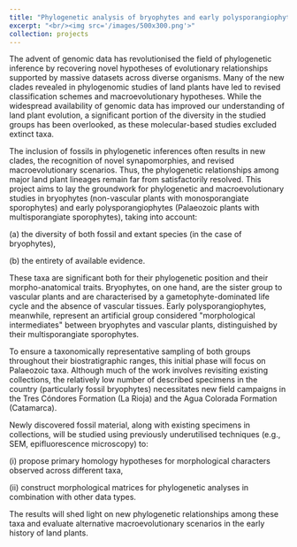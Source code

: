 ```yaml
---
title: "Phylogenetic analysis of bryophytes and early polysporangiophytes under a total-evidence approach. I – Clarifying the phylogenetic and systematic affinities of enigmatic Palaeozoic taxa of Argentina"
excerpt: "<br/><img src='/images/500x300.png'>"
collection: projects
---
```


The advent of genomic data has revolutionised the field of phylogenetic inference by recovering novel hypotheses of evolutionary relationships supported by massive datasets across diverse organisms. Many of the new clades revealed in phylogenomic studies of land plants have led to revised classification schemes and macroevolutionary hypotheses. While the widespread availability of genomic data has improved our understanding of land plant evolution, a significant portion of the diversity in the studied groups has been overlooked, as these molecular-based studies excluded extinct taxa.

The inclusion of fossils in phylogenetic inferences often results in new clades, the recognition of novel synapomorphies, and revised macroevolutionary scenarios. Thus, the phylogenetic relationships among major land plant lineages remain far from satisfactorily resolved. This project aims to lay the groundwork for phylogenetic and macroevolutionary studies in bryophytes (non-vascular plants with monosporangiate sporophytes) and early polysporangiophytes (Palaeozoic plants with multisporangiate sporophytes), taking into account:

(a) the diversity of both fossil and extant species (in the case of bryophytes),

(b) the entirety of available evidence.

These taxa are significant both for their phylogenetic position and their morpho-anatomical traits. Bryophytes, on one hand, are the sister group to vascular plants and are characterised by a gametophyte-dominated life cycle and the absence of vascular tissues. Early polysporangiophytes, meanwhile, represent an artificial group considered "morphological intermediates" between bryophytes and vascular plants, distinguished by their multisporangiate sporophytes.

To ensure a taxonomically representative sampling of both groups throughout their biostratigraphic ranges, this initial phase will focus on Palaeozoic taxa. Although much of the work involves revisiting existing collections, the relatively low number of described specimens in the country (particularly fossil bryophytes) necessitates new field campaigns in the Tres Cóndores Formation (La Rioja) and the Agua Colorada Formation (Catamarca).

Newly discovered fossil material, along with existing specimens in collections, will be studied using previously underutilised techniques (e.g., SEM, epifluorescence microscopy) to:

(i) propose primary homology hypotheses for morphological characters observed across different taxa,

(ii) construct morphological matrices for phylogenetic analyses in combination with other data types.

The results will shed light on new phylogenetic relationships among these taxa and evaluate alternative macroevolutionary scenarios in the early history of land plants.


